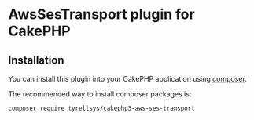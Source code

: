 # AwsSesTransport plugin for CakePHP

## Installation

You can install this plugin into your CakePHP application using [composer](http://getcomposer.org).

The recommended way to install composer packages is:

```
composer require tyrellsys/cakephp3-aws-ses-transport
```
